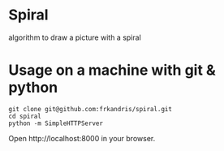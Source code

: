 # Spiral
algorithm to draw a picture with a spiral

# Usage on a machine with git & python
```
git clone git@github.com:frkandris/spiral.git
cd spiral
python -m SimpleHTTPServer
```
Open http://localhost:8000 in your browser.

